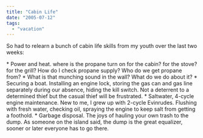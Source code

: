 ```yaml
---
title: "Cabin Life"
date: "2005-07-12"
tags: 
  - "vacation"
---
```


So had to relearn a bunch of cabin life skills from my youth over the last two weeks:

\* Power and heat. where is the propane turn on for the cabin? for the stove? for the grill? How do I check propane supply? Who do we get propane from? \* What is that munching sound in the wall? What do we do about it? \* Securing a boat. Installing an engine lock, storing the gas can and gas line separately during our absence, hiding the kill switch. Not a deterrent to a determined thief but the casual thief will be frustrated. \* Saltwater, 4-cycle engine maintenance. New to me, I grew up with 2-cycle Evinrudes. Flushing with fresh water, checking oil, spraying the engine to keep salt from getting a foothold. \* Garbage disposal. The joys of hauling your own trash to the dump. As someone on the island said, the dump is the great equalizer, sooner or later everyone has to go there.
